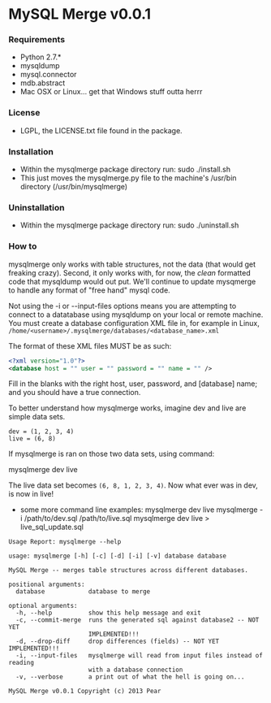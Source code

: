 # MySQL Merge v0.0.1


### Requirements

* Python 2.7.*
* mysqldump
* mysql.connector
* mdb.abstract
* Mac OSX or Linux... get that Windows stuff outta herrr


### License

* LGPL, the LICENSE.txt file found in the package.


### Installation

* Within the mysqlmerge package directory run: sudo ./install.sh
* This just moves the mysqlmerge.py file to the machine's /usr/bin directory (/usr/bin/mysqlmerge)


### Uninstallation

* Within the mysqlmerge package directory run: sudo ./uninstall.sh

### How to

mysqlmerge only works with table structures, not the data (that would get freaking crazy).  Second, it only works with, for now,
the *clean* formatted code that mysqldump would out put.  We'll continue to update mysqmerge to handle any format
of "free hand" mysql code.

Not using the -i or --input-files options means you are attempting to connect to a datatabase
using mysqldump on your local or remote machine.  You must create a database configuration XML file
in, for example in Linux, `/home/<username>/.mysqlmerge/databases/<database_name>.xml`

The format of these XML files MUST be as such:

```xml
<?xml version="1.0"?>
<database host = "" user = "" password = "" name = "" />
```

Fill in the blanks with the right host, user, password, and [database] name; and you should have a
true connection.

To better understand how mysqlmerge works, imagine dev and live are simple data sets.

```
dev = (1, 2, 3, 4)
live = (6, 8)
```

If mysqlmerge is ran on those two data sets, using command:

mysqlmerge dev live

The live data set becomes `(6, 8, 1, 2, 3, 4)`. Now what ever was in dev, is now in live!

* some more command line examples:
mysqlmerge dev live
mysqlmerge -i /path/to/dev.sql /path/to/live.sql
mysqlmerge dev live > live_sql_update.sql

```
Usage Report: mysqlmerge --help

usage: mysqlmerge [-h] [-c] [-d] [-i] [-v] database database

MySQL Merge -- merges table structures across different databases.

positional arguments:
  database            database to merge

optional arguments:
  -h, --help          show this help message and exit
  -c, --commit-merge  runs the generated sql against database2 -- NOT YET
                      IMPLEMENTED!!!
  -d, --drop-diff     drop differences (fields) -- NOT YET IMPLEMENTED!!!
  -i, --input-files   mysqlmerge will read from input files instead of reading
                      with a database connection
  -v, --verbose       a print out of what the hell is going on...

MySQL Merge v0.0.1 Copyright (c) 2013 Pear
```


